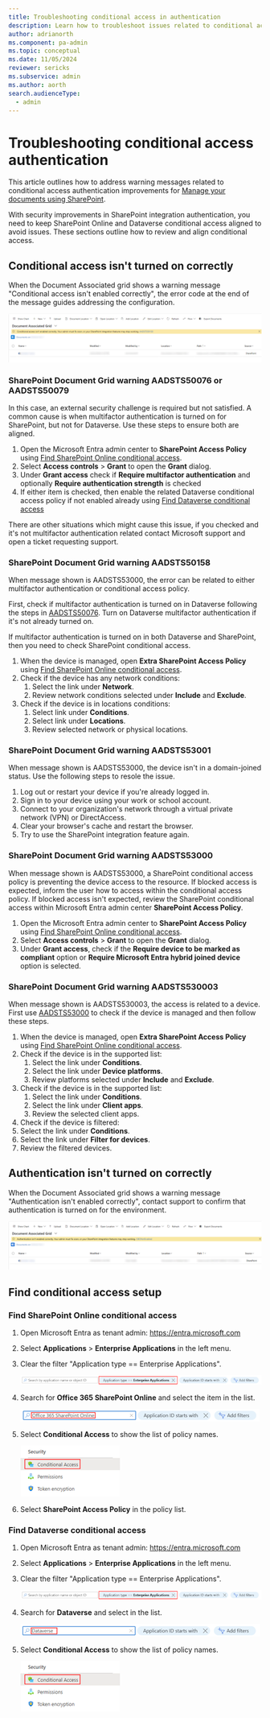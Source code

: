 ```yaml
---
title: Troubleshooting conditional access in authentication 
description: Learn how to troubleshoot issues related to conditional access authentication for SharePoint and Dataverse.
author: adrianorth
ms.component: pa-admin
ms.topic: conceptual
ms.date: 11/05/2024
reviewer: sericks
ms.subservice: admin
ms.author: aorth
search.audienceType: 
  - admin
---
```

# Troubleshooting conditional access authentication

This article outlines how to address warning messages related to conditional access authentication improvements for [Manage your documents using SharePoint](manage-documents-using-sharepoint.md).

With security improvements in SharePoint integration authentication, you need to keep SharePoint Online and Dataverse conditional access aligned to avoid issues. These sections outline how to review and align conditional access.

## Conditional access isn't turned on correctly

When the Document Associated grid shows a warning message "Conditional access isn't enabled correctly", the error code at the end of the message guides addressing the configuration.

![Document associated grid cconditional access isn't enabled correctly](./media/troubleshooting-conditional-access-in-authentication/document-associated-grid-conditional-access-incorrect.png "Document associated grid cconditional access isn't enabled correctly")  

### SharePoint Document Grid warning AADSTS50076 or AADSTS50079 

In this case, an external security challenge is required but not satisfied. A common cause is when multifactor authentication is turned on for SharePoint, but not for Dataverse. Use these steps to ensure both are aligned.

1. Open the Microsoft Entra admin center to **SharePoint Access Policy** using [Find SharePoint Online conditional access](#find-sharepoint-online-conditional-access).
1. Select **Access controls** > **Grant** to open the **Grant** dialog.
1. Under **Grant access** check if **Require multifactor authentication** and optionally **Require authentication strength** is checked
1. If either item is checked, then enable the related Dataverse conditional access policy if not enabled already using [Find Dataverse conditional access](#find-dataverse-conditional-access)

There are other situations which might cause this issue, if you checked and it's not multifactor authentication related contact Microsoft support and open a ticket requesting support.

### SharePoint Document Grid warning AADSTS50158 

When message shown is AADSTS53000, the error can be related to either multifactor authentication or conditional access policy.

First, check if multifactor authentication is turned on in Dataverse following the steps in [AADSTS50076](#sharepoint-document-grid-warning-aadsts50076-or-aadsts50079). Turn on Dataverse multifactor authentication if it's not already turned on.

If multifactor authentication is turned on in both Dataverse and SharePoint, then you need to check SharePoint conditional access.

1. When the device is managed, open **Extra SharePoint Access Policy** using [Find SharePoint Online conditional access](#find-sharepoint-online-conditional-access).
1. Check if the device has any network conditions:
   1. Select the link under **Network**.
   1. Review network conditions selected under **Include** and **Exclude**.
1. Check if the device is in locations conditions:
   1. Select link under **Conditions**.
   1. Select link under **Locations**.
   1. Review selected network or physical locations.

### SharePoint Document Grid warning AADSTS53001

When message shown is AADSTS53000, the device isn't in a domain-joined status. Use the following steps to resole the issue.

1. Log out or restart your device if you're already logged in. 
1. Sign in to your device using your work or school account. 
1. Connect to your organization's network through a virtual private network (VPN) or DirectAccess. 
1. Clear your browser's cache and restart the browser. 
1. Try to use the SharePoint integration feature again.

### SharePoint Document Grid warning AADSTS53000

When message shown is AADSTS53000, a SharePoint conditional access policy is preventing the device access to the resource. If blocked access is expected, inform the user how to access within the conditional access policy. If blocked access isn't expected, review the SharePoint conditional access within Microsoft Entra admin center **SharePoint Access Policy**.

1. Open the Microsoft Entra admin center to **SharePoint Access Policy** using [Find SharePoint Online conditional access](#find-sharepoint-online-conditional-access).
1. Select **Access controls** > **Grant** to open the **Grant** dialog.
1. Under **Grant access**, check if the **Require device to be marked as compliant** option or **Require Microsoft Entra hybrid joined device** option is selected.

### SharePoint Document Grid warning AADSTS530003 

When message shown is AADSTS530003, the access is related to a device. First use [AADSTS53000](#sharepoint-document-grid-warning-aadsts53000) to check if the device is managed and then follow these steps.

1. When the device is managed, open **Extra SharePoint Access Policy** using [Find SharePoint Online conditional access](#find-sharepoint-online-conditional-access).
1. Check if the device is in the supported list:
   1. Select the link under **Conditions**.
   1. Select the link under **Device platforms**.
   1. Review platforms selected under **Include** and **Exclude**.
1. Check if the device is in the supported list:
   1. Select the link under **Conditions**.
   1. Select the link under **Client apps**.
   1. Review the selected client apps.
 1. Check if the device is filtered:
   1. Select the link under **Conditions**.
   1. Select the link under **Filter for devices**.
   1. Review the filtered devices.

## Authentication isn't turned on correctly

When the Document Associated grid shows a warning message "Authentication isn't enabled correctly", contact support to confirm that authentication is turned on for the environment.

![Document associated grid authentication isn't enabled correctly](./media/troubleshooting-conditional-access-in-authentication/document-associated-grid-authentication-incorrect.png "Document associated grid authentication isn't enabled correctly")  

## Find conditional access setup

### Find SharePoint Online conditional access

1. Open Microsoft Entra as tenant admin: https://entra.microsoft.com
1. Select **Applications** > **Enterprise Applications** in the left menu.
1. Clear the filter "Application type == Enterprise Applications".

   ![Clear application type filter](./media/troubleshooting-conditional-access-in-authentication/entra-conditional-access-clear-application-type.png "Clear application type filter")  

1. Search for **Office 365 SharePoint Online** and select the item in the list.

   ![Search for Office 365 SharePoint Online](./media/troubleshooting-conditional-access-in-authentication/entra-conditional-access-search-sharepoint-online.png "Search for Office 365 SharePoint Online")  

1. Select **Conditional Access** to show the list of policy names.

   ![Select Security Conditional Access](./media/troubleshooting-conditional-access-in-authentication/entra-conditional-access-security-conditional-access-policies.png "Select Security Conditional Access")

1. Select **SharePoint Access Policy** in the policy list.

### Find Dataverse conditional access

1. Open Microsoft Entra as tenant admin: https://entra.microsoft.com
1. Select **Applications** > **Enterprise Applications** in the left menu.
1. Clear the filter "Application type == Enterprise Applications".
   
   ![Clear application type filter](./media/troubleshooting-conditional-access-in-authentication/entra-conditional-access-clear-application-type.png "Clear application type filter")  

1. Search for **Dataverse** and select in the list.

   ![Search for Dataverse](./media/troubleshooting-conditional-access-in-authentication/entra-conditional-access-search-dataverse.png "Search for Dataverse")  
  
1. Select **Conditional Access** to show the list of policy names.

   ![Select Security Conditional Access](./media/troubleshooting-conditional-access-in-authentication/entra-conditional-access-security-conditional-access-policies.png "Select Security Conditional Access" )  
